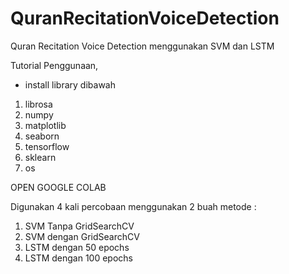 # QuranRecitationVoiceDetection
Quran Recitation Voice Detection menggunakan SVM dan LSTM 

Tutorial Penggunaan, 
- install library dibawah
1. librosa
2. numpy
3. matplotlib
4. seaborn
5. tensorflow
6. sklearn
7. os

OPEN GOOGLE COLAB

Digunakan 4 kali percobaan menggunakan 2 buah metode :
1. SVM Tanpa GridSearchCV
2. SVM dengan GridSearchCV
3. LSTM dengan 50 epochs
4. LSTM dengan 100 epochs
   
